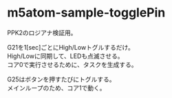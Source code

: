# m5atom-sample-togglePin

PPK2のロジアナ検証用。

G21を1[sec]ごとにHigh/Lowトグルするだけ。  
High/Lowに同期して、LEDも点滅させる。  
コア0で実行させるために、タスクを生成する。

G25はボタンを押すたびにトグルする。  
メインループのため、コア1で動く。
